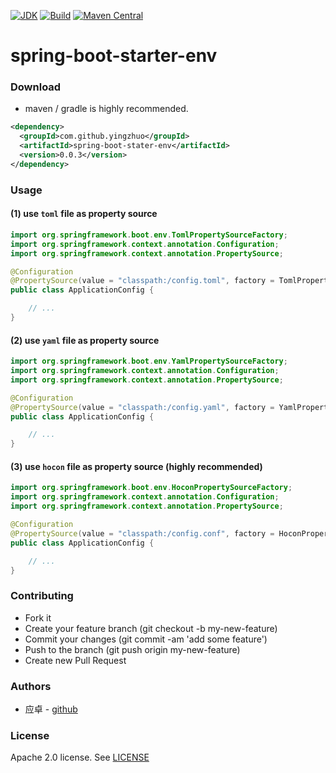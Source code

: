 [![JDK](http://img.shields.io/badge/JDK-v8.0-yellow.svg)](http://www.oracle.com/technetwork/java/javase/downloads/index.html)
[![Build](http://img.shields.io/badge/Build-Maven_2-green.svg)](https://maven.apache.org/)
[![Maven Central](https://img.shields.io/maven-central/v/com.github.yingzhuo/spring-boot-stater-env.svg?label=Maven%20Central)](https://search.maven.org/search?q=g:%22com.github.yingzhuo%22%20AND%20a:%22spring-boot-stater-env%22)

# spring-boot-starter-env

### Download

* maven / gradle is highly recommended.

```xml
<dependency>
  <groupId>com.github.yingzhuo</groupId>
  <artifactId>spring-boot-stater-env</artifactId>
  <version>0.0.3</version>
</dependency>
```

### Usage

#### (1) use `toml` file as property source

```java
import org.springframework.boot.env.TomlPropertySourceFactory;
import org.springframework.context.annotation.Configuration;
import org.springframework.context.annotation.PropertySource;

@Configuration
@PropertySource(value = "classpath:/config.toml", factory = TomlPropertySourceFactory.class)
public class ApplicationConfig {

    // ...
}
```

#### (2) use `yaml` file as property source

```java
import org.springframework.boot.env.YamlPropertySourceFactory;
import org.springframework.context.annotation.Configuration;
import org.springframework.context.annotation.PropertySource;

@Configuration
@PropertySource(value = "classpath:/config.yaml", factory = YamlPropertySourceFactory.class)
public class ApplicationConfig {

    // ...
}
```

#### (3) use `hocon` file as property source **(highly recommended)**

```java
import org.springframework.boot.env.HoconPropertySourceFactory;
import org.springframework.context.annotation.Configuration;
import org.springframework.context.annotation.PropertySource;

@Configuration
@PropertySource(value = "classpath:/config.conf", factory = HoconPropertySourceFactory.class)
public class ApplicationConfig {

    // ...
}
```

### Contributing

* Fork it
* Create your feature branch (git checkout -b my-new-feature)
* Commit your changes (git commit -am 'add some feature')
* Push to the branch (git push origin my-new-feature)
* Create new Pull Request

### Authors

* 应卓 - [github](https://github.com/yingzhuo)

### License

Apache 2.0 license. See [LICENSE](./LICENSE)